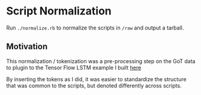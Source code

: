 # Script Normalization

Run `./normalize.rb` to normalize the scripts in `/raw` and output a tarball.

## Motivation

This normalization / tokenization was a pre-processing step on the GoT data to plugin to the Tensor Flow LSTM example I built [here](https://github.com/pachyderm/pachyderm/tree/master/examples/tensor_flow)

By inserting the tokens as I did, it was easier to standardize the structure that was common to the scripts, but denoted differently across scripts.
